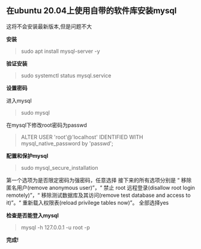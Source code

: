 ## 在ubuntu 20.04上使用自带的软件库安装mysql

这将不会安装最新版本,但是问题不大


**安装**

>sudo apt install mysql-server -y

**验证安装**

>sudo systemctl status mysql.service

**设置密码**

进入mysql
>sudo mysql

在mysql下修改root密码为passwd
>ALTER USER 'root'@'localhost' IDENTIFIED WITH mysql_native_password by 'passwd';

**配置和保护mysql**

>sudo mysql_secure_installation

第一个选项为是否限定密码为强密码，任意选择
接下来的所有选项分别是
“ 移除匿名用户(remove anonymous user)”，“ 禁止 root 远程登录(disallow root login remotely)”，“ 移除测试数据库及其访问(remove test database and access to it)”。“ 重新载入权限表(reload privilege tables now)”。
全部选择yes

**检查是否能登入mysql**

>mysql -h 127.0.0.1 -u root -p

**完成!**